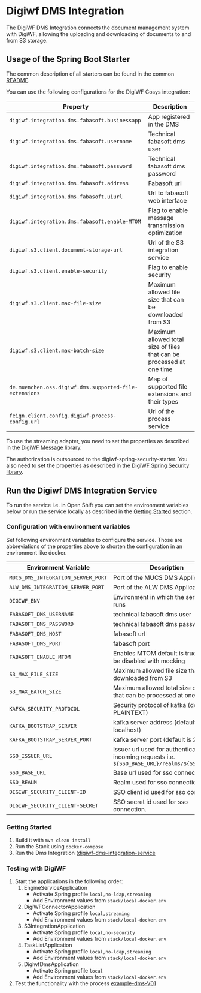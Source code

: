 # Digiwf DMS Integration

The DigiWF DMS Integration connects the document management system with DigiWF, allowing the uploading and downloading
of documents to and from S3 storage.

## Usage of the Spring Boot Starter

The common description of all starters can be found in the
common [README](https://github.com/it-at-m/digiwf-core/blob/dev/digiwf-integrations/README.md#spring-boot-starter).

You can use the following configurations for the DigiWF Cosys integration:

| Property                                               | Description                                                           |
|--------------------------------------------------------|-----------------------------------------------------------------------|
| `digiwf.integration.dms.fabasoft.businessapp`          | App registered in the DMS                                             |
| `digiwf.integration.dms.fabasoft.username`             | Technical fabasoft dms user                                           |
| `digiwf.integration.dms.fabasoft.password`             | Technical fabasoft dms password                                       |
| `digiwf.integration.dms.fabasoft.address`              | Fabasoft url                                                          |
| `digiwf.integration.dms.fabasoft.uiurl`                | Url to fabasoft web interface                                         |
| `digiwf.integration.dms.fabasoft.enable-MTOM`          | Flag to enable message transmission optimization                      |
| `digiwf.s3.client.document-storage-url`                | Url of the S3 integration service                                     |
| `digiwf.s3.client.enable-security`                     | Flag to enable security                                               |
| `digiwf.s3.client.max-file-size`                       | Maximum allowed file size that can be downloaded from S3              |
| `digiwf.s3.client.max-batch-size`                      | Maximum allowed total size of files that can be processed at one time |
| `de.muenchen.oss.digiwf.dms.supported-file-extensions` | Map of supported file extensions and their types                      |
| `feign.client.config.digiwf-process-config.url`        | Url of the process service                                            |

To use the streaming adapter, you need to set the properties as described in
the [DigiWF Message library](https://github.com/it-at-m/digiwf-core/blob/dev/digiwf-libs/digiwf-message/README.md#configuration).

The authorization is outsourced to the digiwf-spring-security-starter. You also need to set the properties as described
in
the [DigiWF Spring Security library](https://github.com/it-at-m/digiwf-core/tree/dev/digiwf-libs/digiwf-spring-security/README.md).

## Run the Digiwf DMS Integration Service

To run the service i.e. in Open Shift you can set the environment variables below or run the service locally as
described in the [Getting Started](#getting-started) section.

### Configuration with environment variables

Set following environment variables to configure the service. Those are abbreviations of the properties above to shorten
the configuration in an environment like docker.

| Environment Variable               | Description                                                                                     |
|------------------------------------|-------------------------------------------------------------------------------------------------|
| `MUCS_DMS_INTEGRATION_SERVER_PORT` | Port of the MUCS DMS Application                                                                |
| `ALW_DMS_INTEGRATION_SERVER_PORT`  | Port of the ALW DMS Application                                                                 |
| `DIGIWF_ENV`                       | Environment in which the services runs                                                          |
| `FABASOFT_DMS_USERNAME`            | technical fabasoft dms user                                                                     |
| `FABASOFT_DMS_PASSWORD`            | technical fabasoft dms password                                                                 |
| `FABASOFT_DMS_HOST`                | fabasoft url                                                                                    |
| `FABASOFT_DMS_PORT`                | fabasoft port                                                                                   |
| `FABASOFT_ENABLE_MTOM`             | Enables MTOM default is true. Should be disabled with mocking                                   |
| `S3_MAX_FILE_SIZE`                 | Maximum allowed file size that can be downloaded from S3                                        |
| `S3_MAX_BATCH_SIZE`                | Maximum allowed total size of files that can be processed at one time                           |
| `KAFKA_SECURITY_PROTOCOL`          | Security protocol of kafka (default is PLAINTEXT)                                               |
| `KAFKA_BOOTSTRAP_SERVER`           | kafka server address (default is localhost)                                                     |
| `KAFKA_BOOTSTRAP_SERVER_PORT`      | kafka server port (default is 29092)                                                            |
| `SSO_ISSUER_URL`                   | Issuer url used for authenticating incoming requests i.e. `${SSO_BASE_URL}/realms/${SSO_REALM}` |
| `SSO_BASE_URL`                     | Base url used for sso connection.                                                               |
| `SSO_REALM`                        | Realm used for sso connection.                                                                  |
| `DIGIWF_SECURITY_CLIENT-ID`        | SSO client id used for sso connection.                                                          |
| `DIGIWF_SECURITY_CLIENT-SECRET`    | SSO secret id used for sso connection.                                                          |

### Getting Started

1. Build it with `mvn clean install`
2. Run the Stack using `docker-compose`
3. Run the Dms Integration ([digiwf-dms-integration-service](digiwf-dms-integration-service)

### Testing with DigiWF

1. Start the applications in the following order:
    1. EngineServiceApplication
        - Activate Spring profile `local,no-ldap,streaming`
        - Add Environment values from `stack/local-docker.env`
    2. DigiWFConnectorApplication
        - Activate Spring profile `local,streaming`
        - Add Environment values from `stack/local-docker.env`
    3. S3IntegrationApplication
        - Activate Spring profile `local,no-security`
        - Add Environment values from `stack/local-docker.env`
    4. TaskListApplication
        - Activate Spring profile `local,no-ldap,streaming`
        - Add Environment values from `stack/local-docker.env`
    5. DigiwfDmsApplication
        - Activate Spring profile `local`
        - Add Environment values from `stack/local-docker.env`
2. Test the functionality with the
   process [example-dms-V01](../../digiwf-engine/digiwf-engine-service/src/main/resources/prozesse/example/dms-example-V01)

